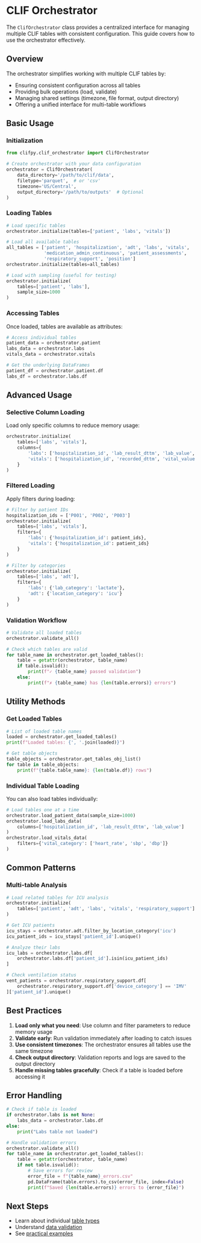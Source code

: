 # CLIF Orchestrator

The `ClifOrchestrator` class provides a centralized interface for managing multiple CLIF tables with consistent configuration. This guide covers how to use the orchestrator effectively.

## Overview

The orchestrator simplifies working with multiple CLIF tables by:

- Ensuring consistent configuration across all tables
- Providing bulk operations (load, validate)
- Managing shared settings (timezone, file format, output directory)
- Offering a unified interface for multi-table workflows

## Basic Usage

### Initialization

```python
from clifpy.clif_orchestrator import ClifOrchestrator

# Create orchestrator with your data configuration
orchestrator = ClifOrchestrator(
    data_directory='/path/to/clif/data',
    filetype='parquet',  # or 'csv'
    timezone='US/Central',
    output_directory='/path/to/outputs'  # Optional
)
```

### Loading Tables

```python
# Load specific tables
orchestrator.initialize(tables=['patient', 'labs', 'vitals'])

# Load all available tables
all_tables = ['patient', 'hospitalization', 'adt', 'labs', 'vitals',
              'medication_admin_continuous', 'patient_assessments',
              'respiratory_support', 'position']
orchestrator.initialize(tables=all_tables)

# Load with sampling (useful for testing)
orchestrator.initialize(
    tables=['patient', 'labs'],
    sample_size=1000
)
```

### Accessing Tables

Once loaded, tables are available as attributes:

```python
# Access individual tables
patient_data = orchestrator.patient
labs_data = orchestrator.labs
vitals_data = orchestrator.vitals

# Get the underlying DataFrames
patient_df = orchestrator.patient.df
labs_df = orchestrator.labs.df
```

## Advanced Usage

### Selective Column Loading

Load only specific columns to reduce memory usage:

```python
orchestrator.initialize(
    tables=['labs', 'vitals'],
    columns={
        'labs': ['hospitalization_id', 'lab_result_dttm', 'lab_value', 'lab_name'],
        'vitals': ['hospitalization_id', 'recorded_dttm', 'vital_value']
    }
)
```

### Filtered Loading

Apply filters during loading:

```python
# Filter by patient IDs
hospitalization_ids = ['P001', 'P002', 'P003']
orchestrator.initialize(
    tables=['labs', 'vitals'],
    filters={
        'labs': {'hospitalization_id': patient_ids},
        'vitals': {'hospitalization_id': patient_ids}
    }
)

# Filter by categories
orchestrator.initialize(
    tables=['labs', 'adt'],
    filters={
        'labs': {'lab_category': 'lactate'},
        'adt': {'location_category': 'icu'}
    }
)
```

### Validation Workflow

```python
# Validate all loaded tables
orchestrator.validate_all()

# Check which tables are valid
for table_name in orchestrator.get_loaded_tables():
    table = getattr(orchestrator, table_name)
    if table.isvalid():
        print(f"✓ {table_name} passed validation")
    else:
        print(f"✗ {table_name} has {len(table.errors)} errors")
```

## Utility Methods

### Get Loaded Tables

```python
# List of loaded table names
loaded = orchestrator.get_loaded_tables()
print(f"Loaded tables: {', '.join(loaded)}")

# Get table objects
table_objects = orchestrator.get_tables_obj_list()
for table in table_objects:
    print(f"{table.table_name}: {len(table.df)} rows")
```

### Individual Table Loading

You can also load tables individually:

```python
# Load tables one at a time
orchestrator.load_patient_data(sample_size=1000)
orchestrator.load_labs_data(
    columns=['hospitalization_id', 'lab_result_dttm', 'lab_value']
)
orchestrator.load_vitals_data(
    filters={'vital_category': ['heart_rate', 'sbp', 'dbp']}
)
```

## Common Patterns

### Multi-table Analysis

```python
# Load related tables for ICU analysis
orchestrator.initialize(
    tables=['patient', 'adt', 'labs', 'vitals', 'respiratory_support']
)

# Get ICU patients
icu_stays = orchestrator.adt.filter_by_location_category('icu')
icu_patient_ids = icu_stays['patient_id'].unique()

# Analyze their labs
icu_labs = orchestrator.labs.df[
    orchestrator.labs.df['patient_id'].isin(icu_patient_ids)
]

# Check ventilation status
vent_patients = orchestrator.respiratory_support.df[
    orchestrator.respiratory_support.df['device_category'] == 'IMV'
]['patient_id'].unique()
```

## Best Practices

1. **Load only what you need**: Use column and filter parameters to reduce memory usage
2. **Validate early**: Run validation immediately after loading to catch issues
3. **Use consistent timezones**: The orchestrator ensures all tables use the same timezone
4. **Check output directory**: Validation reports and logs are saved to the output directory
5. **Handle missing tables gracefully**: Check if a table is loaded before accessing it

## Error Handling

```python
# Check if table is loaded
if orchestrator.labs is not None:
    labs_data = orchestrator.labs.df
else:
    print("Labs table not loaded")

# Handle validation errors
orchestrator.validate_all()
for table_name in orchestrator.get_loaded_tables():
    table = getattr(orchestrator, table_name)
    if not table.isvalid():
        # Save errors for review
        error_file = f"{table_name}_errors.csv"
        pd.DataFrame(table.errors).to_csv(error_file, index=False)
        print(f"Saved {len(table.errors)} errors to {error_file}")
```

## Next Steps

- Learn about individual [table types](tables/index.md)
- Understand [data validation](validation.md)
- See [practical examples](../examples/index.md)
